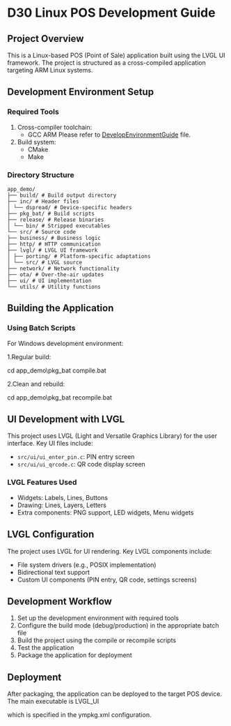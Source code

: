 # D30 Linux POS Development Guide

## Project Overview

This is a Linux-based POS (Point of Sale) application built using the LVGL UI framework. The project is structured as a cross-compiled application targeting ARM Linux systems.

## Development Environment Setup

### Required Tools

1. Cross-compiler toolchain:
   - GCC ARM  Please refer to [DevelopEnvironmentGuide](https://github.com/DspreadOrg/qpos-linux-tools/blob/e71932079c738a85cd89bbcffd716318075275ef/EnvironmentBuilding/DevelopEnvironmentGuide.md) file.
2. Build system:
   - CMake
   - Make

### Directory Structure

```
app_demo/
├── build/ # Build output directory 
├── inc/ # Header files
│ └── dspread/ # Device-specific headers
├── pkg_bat/ # Build scripts
├── release/ # Release binaries
│ └── bin/ # Stripped executables
└── src/ # Source code
├── business/ # Business logic
├── http/ # HTTP communication
├── lvgl/ # LVGL UI framework
│ ├── porting/ # Platform-specific adaptations
│ └── src/ # LVGL source
├── network/ # Network functionality
├── ota/ # Over-the-air updates
├── ui/ # UI implementation
└── utils/ # Utility functions
```

## Building the Application

### Using Batch Scripts

For Windows development environment:

1.Regular build:

   cd app_demo\pkg_bat
   compile.bat

2.Clean and rebuild:

   cd app_demo\pkg_bat
   recompile.bat



## UI Development with LVGL

This project uses LVGL (Light and Versatile Graphics Library) for the user interface. Key UI files include:

- `src/ui/ui_enter_pin.c`: PIN entry screen
- `src/ui/ui_qrcode.c`: QR code display screen

### LVGL Features Used

- Widgets: Labels, Lines, Buttons
- Drawing: Lines, Layers, Letters
- Extra components: PNG support, LED widgets, Menu widgets

## LVGL Configuration

The project uses LVGL for UI rendering. Key LVGL components include:

- File system drivers (e.g., POSIX implementation)
- Bidirectional text support
- Custom UI components (PIN entry, QR code, settings screens)

## Development Workflow

1. Set up the development environment with required tools
2. Configure the build mode (debug/production) in the appropriate batch file
3. Build the project using the compile or recompile scripts
4. Test the application
5. Package the application for deployment

## Deployment

After packaging, the application can be deployed to the target POS device. The main executable is  LVGL_UI

which is specified in the ympkg.xml  configuration.

